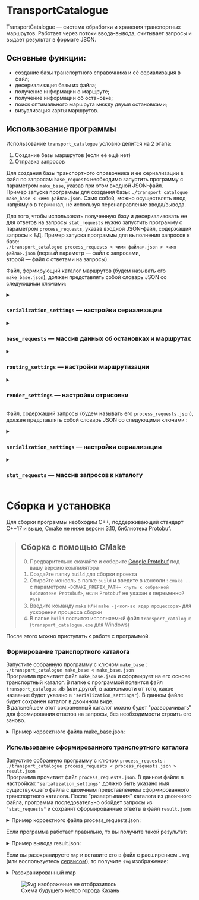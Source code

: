 # TransportCatalogue

TransportCatalogue — система обработки и хранения транспортных маршрутов. Работает через потоки ввода-вывода, считывает запросы и выдает результат в формате JSON.

## Основные функции:
 - создание базы транспортного справочника и её сериализация в файл;
 - десериализация базы из файла;
 - получение информации о маршруте;
 - получение информации об остановке;
 - поиск оптимального маршрута между двумя остановками;
 - визуализация карты маршрутов.

## Использование программы
Использование `transport_catalogue` условно делится на 2 этапа:
1. Создание базы маршрутов (если её ещё нет)
2. Отправка запросов 

Для создания базы транспортного справочника и ее сериализации в файл по запросам `base_requests` необходимо запустить программу с параметром `make_base`, указав при этом входной JSON-файл.  
Пример запуска программы для создания базы: 
`./transport_catalogue make_base < <имя файла>.json`. Само собой, можно осуществлять ввод напрямую в терминал, не используя перенаправление ввода/вывода.

Для того, чтобы использовать полученную базу и десериализовать ее для ответов на запросы `stat_requests` нужно запустить программу с параметром `process_requests`, указав входной JSON-файл, содержащий запросы к БД.
Пример запуска программы для выполнения запросов к базе:  
`./transport_catalogue process_requests < <имя файла>.json > <имя файла>.json` (первый параметр — файл с запросами,
\
второй — файл с ответами на запросы).

Файл, формирующий каталог маршрутов (будем называть его `make_base.json`), должен представлять собой словарь JSON со следующими ключами:

<details> <summary> 
  
  ### `serialization_settings` — настройки сериализации
  </summary>

`file` содержит название файла, в который сериализуется (или из которого десериализуется в случае с командой `process_requests`) база.
``` json
      "serialization_settings": {
          "file": "transport_catalogue.db"
      }
```
  
</details>

<details> <summary> 
  
  ### `base_requests` — массив данных об остановках и маршрутах
  </summary>
  
`base_requests` содержит в себе данные остановок и маршрутов, порядок их перечисления — произволен. 
#### Описание остановки — словарь с ключами:  
`type` — строка, равная `Stop`, означает, что объект описывает остановку;  
`name` — название остановки;  
`latitude` и `longitude` задают координаты широты и долготы остановки;  
`road_distances` — словарь, задающий расстояние до соседних остановок. Ключ — название остановки, значение — целое число в метрах. 
``` json
{
  "type": "Stop",
  "name": "Электросети",
  "latitude": 43.598701,
  "longitude": 39.730623,
  "road_distances": {
    "Улица Докучаева": 3000,
    "Улица Лизы Чайкиной": 4300
  }
}
```

#### Описание маршрута — словарь с ключами:  
`type` — строка `Bus`, означающая, что объект описывает маршрут;  
`name` — название маршрута;  
`stops` — массив с названиями остановок, через которые проходит маршрут. У кольцевого маршрута название последней остановки дублирует название первой. Например: `["stop1", "stop2", "stop3", "stop1"]`;  
`is_roundtrip` — значение типа bool. Указывает, кольцевой маршрут или нет.  

``` json
{
  "type": "Bus",
  "name": "14",
  "stops": [
    "Улица Лизы Чайкиной",
    "Электросети",
    "Улица Докучаева",
    "Улица Лизы Чайкиной"
  ],
  "is_roundtrip": true
} 
```
</details>

<details> <summary> 
  
  ### `routing_settings` — настройки маршрутизации
  </summary>

``` json
"routing_settings": {
      "bus_wait_time": 6,
      "bus_velocity": 40
} 
```
`bus_wait_time` — время ожидания автобуса на остановке, в минутах. Считайте, что когда бы человек ни пришёл на остановку и какой бы ни была эта остановка, он будет ждать любой автобус в точности указанное количество минут. Значение — целое число `от 1 до 1000`.  
`bus_velocity` — скорость автобуса, в км/ч. Считайте, что скорость любого автобуса постоянна и в точности равна указанному числу. Время стоянки на остановках не учитывается, время разгона и торможения тоже. Значение — вещественное число `от 1 до 1000`.  
Данная конфигурация задаёт время ожидания, равным 6 минутам, и скорость автобусов, равной 40 километрам в час.

  
</details>

<details> <summary> 
  
  ### `render_settings` — настройки отрисовки  
  </summary>

`width` и `height` — ключи, которые задают ширину и высоту в пикселях. Вещественное число в диапазоне `от 0 до 100000`.  
`padding` — отступ краёв карты от границ `SVG`-документа. Вещественное число не меньше 0 и меньше `min(width, height)/2`.  
`line_width` — толщина линий, которыми рисуются автобусные маршруты. Вещественное число в диапазоне `от 0 до 100000`.  
`stop_radius` — радиус окружностей, которыми обозначаются остановки. Вещественное число в диапазоне `от 0 до 100000`.  
`bus_label_font_size` — размер текста, которым написаны названия автобусных маршрутов. Целое число в диапазоне `от 0 до 100000`.  
`bus_label_offset` — смещение надписи с названием маршрута относительно координат конечной остановки на карте. Массив из двух элементов типа double. Задаёт значения свойств `dx` и `dy` `SVG`-элемента `text`. Элементы массива — числа в диапазоне от `–100000 до 100000`.  
`stop_label_font_size` — размер текста, которым отображаются названия остановок. Целое число в диапазоне `от 0 до 100000`.  
`stop_label_offset` — смещение названия остановки относительно её координат на карте. Массив из двух элементов типа double. Задаёт значения свойств `dx` и `dy` SVG-элемента `text`. Числа в диапазоне `от –100000 до 100000`.  
`underlayer_color` — цвет подложки под названиями остановок и маршрутов.  
`underlayer_width` — толщина подложки под названиями остановок и маршрутов. Задаёт значение атрибута `stroke-width` элемента `<text>`. Вещественное число в диапазоне `от 0 до 100000`.
`color_palette` — цветовая палитра. Непустой массив.  
Цвет можно указать:  
- в виде строки, например, `"red"` или `"black"`;  
- в массиве из трёх целых чисел диапазона `[0, 255]`. Они определяют `r`, `g` и `b` компоненты цвета в формате `svg::Rgb`. Цвет `[255, 16, 12]` нужно вывести как `rgb(255, 16, 12)`;  
- в массиве из четырёх элементов: три целых числа в диапазоне от `[0, 255]` и одно вещественное число в диапазоне от `[0.0, 1.0]`. Они задают составляющие `red`, `green`, `blue` и `opacity` цвета формата `svg::Rgba`. Цвет, заданный как `[255, 200, 23, 0.85]`, должен быть выведен как `rgba(255, 200, 23, 0.85)`.

``` json
{
  "width": 1200.0,
  "height": 1200.0,

  "padding": 50.0,

  "line_width": 14.0,
  "stop_radius": 5.0,

  "bus_label_font_size": 20,
  "bus_label_offset": [7.0, 15.0],

  "stop_label_font_size": 20,
  "stop_label_offset": [7.0, -3.0],

  "underlayer_color": [255, 255, 255, 0.85],
  "underlayer_width": 3.0,

  "color_palette": [
    "green",
    [255, 160, 0],
    "red"
  ]
} 
```
</details>

Файл, содержащий запросы (будем называть его `process_requests.json`), должен представлять собой словарь JSON со следующими ключами :
<details> <summary> 
  
  ### `serialization_settings` — настройки сериализации  
  </summary>

  Аналогично `make_base.json`
</details>

<details> <summary> 
  
  ### `stat_requests` — массив запросов к каталогу  
  </summary>

#### Запрос на получение информации о маршруте:
``` json
{
  "id": 12345678,
  "type": "Bus",
  "name": "14"
} 
```
Ключ `name` задаёт название маршрута, для которого приложение должно вывести статистическую информацию.  
В ответ на этот запрос выдается в виде словаря:
``` json
{
  "curvature": 2.18604,
  "request_id": 12345678,
  "route_length": 9300,
  "stop_count": 4,
  "unique_stop_count": 3
} 
```
В словаре содержатся ключи:
`curvature` — число типа double, задающее извилистость маршрута. Извилистость равна отношению длины дорожного расстояния маршрута к длине географического расстояния;  
`request_id` — целое число, равное `id` соответствующего запроса `Bus`;  
`route_length` — целое число, равное длине маршрута в метрах;  
`stop_count` — количество остановок на маршруте;  
`unique_stop_count` — количество уникальных остановок на маршруте.  
На кольцевом маршруте, заданном остановками `A, B, C, A`, количество остановок равно четырём, а количество уникальных остановок равно трём.  
На некольцевом маршруте, заданном остановками `A, B и C`, количество остановок равно пяти `(A, B, C, B, A)`, а уникальных — равно трём.  

#### Запрос на получение информации об остановке:
``` json
{
  "id": 12345,
  "type": "Stop",
  "name": "Улица Докучаева"
} 
```
Ключ `name` задаёт название остановки.  
Ответ на запрос:
``` json
{
  "buses": [
      "14", "22к"
  ],
  "request_id": 12345
} 
```
#### Запрос на получение изображения:
``` json
{
  "type": "Map",
  "id": 11111
}
```
Ответ на запрос:
``` json
{
  "map": "<?xml version=\"1.0\" encoding=\"UTF-8\" ?>\n<svg xmlns=\"http://www.w3.org/2000/svg\" version=\"1.1\">...\n</svg>",
  "request_id": 11111
} 
```
Ключ `map` — строка с изображением карты в формате `SVG`
![124977269-f6e62380-e038-11eb-80de-2ba6bfa1e1d8](https://github.com/NIKTRUP/cpp-transport-catalogue/assets/72292425/a6d69885-57f9-4df6-8f9f-a9125788c170)



#### Запрос на построение маршрута между двумя остановками
Помимо стандартных свойств `id` и `type`, запрос содержит ещё два:  
`from` — остановка, где нужно начать маршрут.  
`to` — остановка, где нужно закончить маршрут.  
Оба значения — названия существующих в базе остановок. Однако они, возможно, не принадлежат ни одному автобусному маршруту.
``` json
{
      "type": "Route",
      "from": "Biryulyovo Zapadnoye",
      "to": "Universam",
      "id": 4
}
```
</details>

# Сборка и установка
Для сборки программы необходим  C++, поддерживающий стандарт C++17 и выше, Cmake не ниже версии 3.10, библиотека Protobuf.
>## Сборка с помощью CMake
> 0. Предварительно скачайте и соберите [Google Protobuf](https://protobuf.dev/downloads/) под вашу версию компилятора
> 1. Создайте папку `build` для сборки проекта
> 2. Откройте консоль в папке `build` и введите в консоли : `cmake ..` с параметром `-DCMAKE_PREFIX_PATH= <путь к собранной библиотеке Protobuf>`, если `Protobuf` не указан в переменной `Path`
> 3. Введите команду `make` или `make -j<кол-во ядер процессора>` для ускорения процесса сборки 
> 4. В папке `build` появится исполняемый файл `transport_catalogue` (`transport_catalogue.exe` для Windows)

После этого можно приступать к работе с программой.
### Формирование транспортного каталога
Запустите собранную программу с ключом `make_base` : `./transport_catalogue make_base < make_base.json`\
Программа прочитает файл `make_base.json` и сформирует на его основе транспортный каталог.
В папке с программой появится файл `transport_catalogue.db` (или другой, в зависимости от того, какое название будет указано в `"serialization_settings"`). В данном файле будет сохранен каталог в двоичном виде.\
В дальнейшем этот сохраненный каталог можно будет "разворачивать" для формирования ответов на запросы, без необходимости строить его заново.

<details>
  <summary>Пример корректного файла make_base.json:</summary>

```json 
      {
      "serialization_settings": {
          "file": "transport_catalogue.db"
      },
      "base_requests": [
          {
              "is_roundtrip": false,
              "name": "Центральная",
              "stops": [
                  "Авиастроительная",
                  "Северный вокзал",
                  "Яшьлек",
                  "Козья Слобода",
                  "Кремлёвская",
                  "Площадь Тукая",
                  "Суконная Слобода",
                  "Аметьево",
                  "Горки",
                  "Проспект Победы",
                  "Дубравная"
              ],
              "type": "Bus"
          },
          {
              "is_roundtrip": false,
              "name": "Строящийся участок",
              "stops": [
                  "100-летие ТАССР",
                  "Академическая",
                  "Зилант",
                  "Тулпар"
              ],
              "type": "Bus"
          },
          {
              "latitude": 55.858825,
              "longitude": 49.084693,
              "name": "Авиастроительная",
              "road_distances": {
                  "Северный вокзал": 1800
              },
              "type": "Stop"
          },
          {
              "latitude": 55.845023,
              "longitude": 49.083829,
              "name": "Северный вокзал",
              "road_distances": {
                  "Яшьлек": 1500
              },
              "type": "Stop"
          },
    	  {
              "latitude": 55.828160,
              "longitude": 49.082266,
              "name": "Яшьлек",
              "road_distances": {
                  "Козья Слобода": 1600
              },
              "type": "Stop"
          },
          {
              "latitude": 55.816609,
              "longitude": 49.098321,
              "name": "Козья Слобода",
              "road_distances": {
                  "Кремлёвская": 2500
              },
              "type": "Stop"
          },
          {
              "latitude": 55.795626,
              "longitude": 49.106438,
              "name": "Кремлёвская",
              "road_distances": {
                  "Площадь Тукая": 1600
              },
              "type": "Stop"
          },
          {
              "latitude": 55.785966,
              "longitude": 49.124671,
              "name": "Площадь Тукая",
              "road_distances": {
                  "Суконная Слобода": 1500
              },
              "type": "Stop"
          },
          {
              "latitude": 55.777075,
              "longitude": 49.142630,
              "name": "Суконная Слобода",
              "road_distances": {
                  "Аметьево": 2000
              },
              "type": "Stop"
          },
          {
              "latitude": 55.765126,
              "longitude": 49.166573,
              "name": "Аметьево",
              "road_distances": {
                  "Горки": 1650
              },
              "type": "Stop"
          },
          {
              "latitude": 55.760236,
              "longitude": 49.190912,
              "name": "Горки",
              "road_distances": {
                  "Проспект Победы": 1580
              },
              "type": "Stop"
          },
          {
              "latitude": 55.749939,
              "longitude": 49.208749,
              "name": "Проспект Победы",
              "road_distances": {
                  "Дубравная": 1000
              },
              "type": "Stop"
          },
          {
              "latitude": 55.743684,
              "longitude": 49.219149,
              "name": "Дубравная",
              "road_distances": {
              	"100-летие ТАССР": 500
              },
              "type": "Stop"
          },
          {
              "latitude": 55.747241,
              "longitude": 49.221042,
              "name": "100-летие ТАССР",
              "road_distances": {
              	"Академическая": 1250
              },
              "type": "Stop"
          },
          {
              "latitude": 55.757704,
              "longitude": 49.231959,
              "name": "Академическая",
              "road_distances": {
              	"Зилант": 1000
              },
              "type": "Stop"
          },
          {
              "latitude": 55.766988,
              "longitude": 49.231439,
              "name": "Зилант",
              "road_distances": {
              	"Тулпар": 1000
              },
              "type": "Stop"
          },
    	  {
              "latitude": 55.776220,
              "longitude": 49.231924,
              "name": "Тулпар",
              "road_distances": {},
              "type": "Stop"
          }
      ],
      "render_settings": {
          "bus_label_font_size": 15,
          "bus_label_offset": [
              7,
              15
          ],
          "color_palette": [
              "blue",
              "red",
              "green",
              [
                  255,
                  160,
                  0
              ]
          ],
          "height": 1024,
          "line_width": 14,
          "padding": 30,
          "stop_label_font_size": 15,
          "stop_label_offset": [
              7,
              -2
          ],
          "stop_radius": 5,
          "underlayer_color": [
              255,
              255,
              255,
              0.85
          ],
          "underlayer_width": 3,
          "width": 1024
      },
      "routing_settings": {
          "bus_velocity": 44,
          "bus_wait_time": 5
      }
  }
```
</details>

### Использование сформированного транспортного каталога
Запустите собранную программу с ключом `process_requests` : \
`./transport_catalogue process_requests < process_requests.json > result.json`\
Программа прочитает файл `process_requests.json`. В данном файле в настройках `"serialization_settings"` должно быть указано имя существующего файла с двоичным представлением сформированного транспортного каталога.
После "развертывания" каталога из двоичного файла, программа последовательно обойдет запросы из `"stat_requests"` и сохранит сформированные ответы в файл `result.json`

<details>
  <summary>Пример корректного файла process_requests.json:</summary>

```json 
  {
      "serialization_settings": {
          "file": "transport_catalogue.db"
      },
      "stat_requests": [
          {
              "id": 218563507,
              "type": "Bus",
              "name": "Центральная"
          },
          {
              "id": 21854324,
              "type": "Bus",
              "name": "Строящийся участок"
          },
	  {
              "id": 2185475,
              "type": "Bus",
              "name": "Новый"
          },
          {
              "id": 508658276,
              "type": "Stop",
              "name": "Авиастроительная"
          },
    	  {
              "id": 508658276,
              "type": "Stop",
              "name": "Площадь Тукая"
          },
          {
              "id": 1964680131,
              "type": "Route",
              "from": "Авиастроительная",
              "to": "Площадь Тукая"
          },
          {
              "id": 324124,
              "type": "Route",
              "from": "Площадь Тукая",
              "to": "Дубравная"
          },
    	  {
              "id": 98765235,
              "type": "Route",
              "from": "Авиастроительная",
              "to": "Дубравная"
          },
          {
              "id": 1359372752,
              "type": "Map"
          }
      ]
  }
```
</details>

Если программа работает правильно, то вы получите такой результат:

<details>
  <summary>Пример вывода result.json:</summary>

```json
[
    {
        "curvature": 1.004,
        "request_id": 218563507,
        "route_length": 33460,
        "stop_count": 21,
        "unique_stop_count": 11
    },
    {
        "curvature": 0.953353,
        "request_id": 21854324,
        "route_length": 6500,
        "stop_count": 7,
        "unique_stop_count": 4
    },
    {
        "error_message": "not found",
        "request_id": 2185475
    },
    {
        "buses": [
            "Центральная"
        ],
        "request_id": 508658276
    },
    {
        "buses": [
            "Центральная"
        ],
        "request_id": 508658276
    },
    {
        "items": [
            {
                "stop_name": "Авиастроительная",
                "time": 5,
                "type": "Wait"
            },
            {
                "bus": "Центральная",
                "span_count": 5,
                "time": 12.2727,
                "type": "Bus"
            }
        ],
        "request_id": 1964680131,
        "total_time": 17.2727
    },
    {
        "items": [
            {
                "stop_name": "Площадь Тукая",
                "time": 5,
                "type": "Wait"
            },
            {
                "bus": "Центральная",
                "span_count": 5,
                "time": 10.5409,
                "type": "Bus"
            }
        ],
        "request_id": 324124,
        "total_time": 15.5409
    },
    {
        "items": [
            {
                "stop_name": "Авиастроительная",
                "time": 5,
                "type": "Wait"
            },
            {
                "bus": "Центральная",
                "span_count": 10,
                "time": 22.8136,
                "type": "Bus"
            }
        ],
        "request_id": 98765235,
        "total_time": 27.8136
    },
    {
        "map": "<?xml version=\"1.0\" encoding=\"UTF-8\" ?>\n<svg xmlns=\"http://www.w3.org/2000/svg\" version=\"1.1\">\n  <polyline points=\"923.696,748.584 994,681.204 990.651,621.416 993.775,561.964 990.651,621.416 994,681.204 923.696,748.584\" fill=\"none\" stroke=\"blue\" stroke-width=\"14\" stroke-linecap=\"round\" stroke-linejoin=\"round\"/>\n  <polyline points=\"45.6295,30 40.0655,118.883 30,227.478 133.392,301.865 185.664,436.992 303.082,499.201 418.735,556.457 572.924,633.407 729.664,664.898 844.531,731.209 911.506,771.49 844.531,731.209 729.664,664.898 572.924,633.407 418.735,556.457 303.082,499.201 185.664,436.992 133.392,301.865 30,227.478 40.0655,118.883 45.6295,30\" fill=\"none\" stroke=\"red\" stroke-width=\"14\" stroke-linecap=\"round\" stroke-linejoin=\"round\"/>\n  <text fill=\"rgba(255,255,255,0.85)\" stroke=\"rgba(255,255,255,0.85)\" stroke-width=\"3\" stroke-linecap=\"round\" stroke-linejoin=\"round\" x=\"923.696\" y=\"748.584\" dx=\"7\" dy=\"15\" font-size=\"15\" font-family=\"Verdana\" font-weight=\"bold\">Строящийся участок</text>\n  <text fill=\"blue\" x=\"923.696\" y=\"748.584\" dx=\"7\" dy=\"15\" font-size=\"15\" font-family=\"Verdana\" font-weight=\"bold\">Строящийся участок</text>\n  <text fill=\"rgba(255,255,255,0.85)\" stroke=\"rgba(255,255,255,0.85)\" stroke-width=\"3\" stroke-linecap=\"round\" stroke-linejoin=\"round\" x=\"993.775\" y=\"561.964\" dx=\"7\" dy=\"15\" font-size=\"15\" font-family=\"Verdana\" font-weight=\"bold\">Строящийся участок</text>\n  <text fill=\"blue\" x=\"993.775\" y=\"561.964\" dx=\"7\" dy=\"15\" font-size=\"15\" font-family=\"Verdana\" font-weight=\"bold\">Строящийся участок</text>\n  <text fill=\"rgba(255,255,255,0.85)\" stroke=\"rgba(255,255,255,0.85)\" stroke-width=\"3\" stroke-linecap=\"round\" stroke-linejoin=\"round\" x=\"45.6295\" y=\"30\" dx=\"7\" dy=\"15\" font-size=\"15\" font-family=\"Verdana\" font-weight=\"bold\">Центральная</text>\n  <text fill=\"red\" x=\"45.6295\" y=\"30\" dx=\"7\" dy=\"15\" font-size=\"15\" font-family=\"Verdana\" font-weight=\"bold\">Центральная</text>\n  <text fill=\"rgba(255,255,255,0.85)\" stroke=\"rgba(255,255,255,0.85)\" stroke-width=\"3\" stroke-linecap=\"round\" stroke-linejoin=\"round\" x=\"911.506\" y=\"771.49\" dx=\"7\" dy=\"15\" font-size=\"15\" font-family=\"Verdana\" font-weight=\"bold\">Центральная</text>\n  <text fill=\"red\" x=\"911.506\" y=\"771.49\" dx=\"7\" dy=\"15\" font-size=\"15\" font-family=\"Verdana\" font-weight=\"bold\">Центральная</text>\n  <circle cx=\"923.696\" cy=\"748.584\" r=\"5\" fill=\"white\"/>\n  <circle cx=\"45.6295\" cy=\"30\" r=\"5\" fill=\"white\"/>\n  <circle cx=\"994\" cy=\"681.204\" r=\"5\" fill=\"white\"/>\n  <circle cx=\"572.924\" cy=\"633.407\" r=\"5\" fill=\"white\"/>\n  <circle cx=\"729.664\" cy=\"664.898\" r=\"5\" fill=\"white\"/>\n  <circle cx=\"911.506\" cy=\"771.49\" r=\"5\" fill=\"white\"/>\n  <circle cx=\"990.651\" cy=\"621.416\" r=\"5\" fill=\"white\"/>\n  <circle cx=\"133.392\" cy=\"301.865\" r=\"5\" fill=\"white\"/>\n  <circle cx=\"185.664\" cy=\"436.992\" r=\"5\" fill=\"white\"/>\n  <circle cx=\"303.082\" cy=\"499.201\" r=\"5\" fill=\"white\"/>\n  <circle cx=\"844.531\" cy=\"731.209\" r=\"5\" fill=\"white\"/>\n  <circle cx=\"40.0655\" cy=\"118.883\" r=\"5\" fill=\"white\"/>\n  <circle cx=\"418.735\" cy=\"556.457\" r=\"5\" fill=\"white\"/>\n  <circle cx=\"993.775\" cy=\"561.964\" r=\"5\" fill=\"white\"/>\n  <circle cx=\"30\" cy=\"227.478\" r=\"5\" fill=\"white\"/>\n  <text fill=\"rgba(255,255,255,0.85)\" stroke=\"rgba(255,255,255,0.85)\" stroke-width=\"3\" stroke-linecap=\"round\" stroke-linejoin=\"round\" x=\"923.696\" y=\"748.584\" dx=\"7\" dy=\"-2\" font-size=\"15\" font-family=\"Verdana\">100-летие ТАССР</text>\n  <text fill=\"black\" x=\"923.696\" y=\"748.584\" dx=\"7\" dy=\"-2\" font-size=\"15\" font-family=\"Verdana\">100-летие ТАССР</text>\n  <text fill=\"rgba(255,255,255,0.85)\" stroke=\"rgba(255,255,255,0.85)\" stroke-width=\"3\" stroke-linecap=\"round\" stroke-linejoin=\"round\" x=\"45.6295\" y=\"30\" dx=\"7\" dy=\"-2\" font-size=\"15\" font-family=\"Verdana\">Авиастроительная</text>\n  <text fill=\"black\" x=\"45.6295\" y=\"30\" dx=\"7\" dy=\"-2\" font-size=\"15\" font-family=\"Verdana\">Авиастроительная</text>\n  <text fill=\"rgba(255,255,255,0.85)\" stroke=\"rgba(255,255,255,0.85)\" stroke-width=\"3\" stroke-linecap=\"round\" stroke-linejoin=\"round\" x=\"994\" y=\"681.204\" dx=\"7\" dy=\"-2\" font-size=\"15\" font-family=\"Verdana\">Академическая</text>\n  <text fill=\"black\" x=\"994\" y=\"681.204\" dx=\"7\" dy=\"-2\" font-size=\"15\" font-family=\"Verdana\">Академическая</text>\n  <text fill=\"rgba(255,255,255,0.85)\" stroke=\"rgba(255,255,255,0.85)\" stroke-width=\"3\" stroke-linecap=\"round\" stroke-linejoin=\"round\" x=\"572.924\" y=\"633.407\" dx=\"7\" dy=\"-2\" font-size=\"15\" font-family=\"Verdana\">Аметьево</text>\n  <text fill=\"black\" x=\"572.924\" y=\"633.407\" dx=\"7\" dy=\"-2\" font-size=\"15\" font-family=\"Verdana\">Аметьево</text>\n  <text fill=\"rgba(255,255,255,0.85)\" stroke=\"rgba(255,255,255,0.85)\" stroke-width=\"3\" stroke-linecap=\"round\" stroke-linejoin=\"round\" x=\"729.664\" y=\"664.898\" dx=\"7\" dy=\"-2\" font-size=\"15\" font-family=\"Verdana\">Горки</text>\n  <text fill=\"black\" x=\"729.664\" y=\"664.898\" dx=\"7\" dy=\"-2\" font-size=\"15\" font-family=\"Verdana\">Горки</text>\n  <text fill=\"rgba(255,255,255,0.85)\" stroke=\"rgba(255,255,255,0.85)\" stroke-width=\"3\" stroke-linecap=\"round\" stroke-linejoin=\"round\" x=\"911.506\" y=\"771.49\" dx=\"7\" dy=\"-2\" font-size=\"15\" font-family=\"Verdana\">Дубравная</text>\n  <text fill=\"black\" x=\"911.506\" y=\"771.49\" dx=\"7\" dy=\"-2\" font-size=\"15\" font-family=\"Verdana\">Дубравная</text>\n  <text fill=\"rgba(255,255,255,0.85)\" stroke=\"rgba(255,255,255,0.85)\" stroke-width=\"3\" stroke-linecap=\"round\" stroke-linejoin=\"round\" x=\"990.651\" y=\"621.416\" dx=\"7\" dy=\"-2\" font-size=\"15\" font-family=\"Verdana\">Зилант</text>\n  <text fill=\"black\" x=\"990.651\" y=\"621.416\" dx=\"7\" dy=\"-2\" font-size=\"15\" font-family=\"Verdana\">Зилант</text>\n  <text fill=\"rgba(255,255,255,0.85)\" stroke=\"rgba(255,255,255,0.85)\" stroke-width=\"3\" stroke-linecap=\"round\" stroke-linejoin=\"round\" x=\"133.392\" y=\"301.865\" dx=\"7\" dy=\"-2\" font-size=\"15\" font-family=\"Verdana\">Козья Слобода</text>\n  <text fill=\"black\" x=\"133.392\" y=\"301.865\" dx=\"7\" dy=\"-2\" font-size=\"15\" font-family=\"Verdana\">Козья Слобода</text>\n  <text fill=\"rgba(255,255,255,0.85)\" stroke=\"rgba(255,255,255,0.85)\" stroke-width=\"3\" stroke-linecap=\"round\" stroke-linejoin=\"round\" x=\"185.664\" y=\"436.992\" dx=\"7\" dy=\"-2\" font-size=\"15\" font-family=\"Verdana\">Кремлёвская</text>\n  <text fill=\"black\" x=\"185.664\" y=\"436.992\" dx=\"7\" dy=\"-2\" font-size=\"15\" font-family=\"Verdana\">Кремлёвская</text>\n  <text fill=\"rgba(255,255,255,0.85)\" stroke=\"rgba(255,255,255,0.85)\" stroke-width=\"3\" stroke-linecap=\"round\" stroke-linejoin=\"round\" x=\"303.082\" y=\"499.201\" dx=\"7\" dy=\"-2\" font-size=\"15\" font-family=\"Verdana\">Площадь Тукая</text>\n  <text fill=\"black\" x=\"303.082\" y=\"499.201\" dx=\"7\" dy=\"-2\" font-size=\"15\" font-family=\"Verdana\">Площадь Тукая</text>\n  <text fill=\"rgba(255,255,255,0.85)\" stroke=\"rgba(255,255,255,0.85)\" stroke-width=\"3\" stroke-linecap=\"round\" stroke-linejoin=\"round\" x=\"844.531\" y=\"731.209\" dx=\"7\" dy=\"-2\" font-size=\"15\" font-family=\"Verdana\">Проспект Победы</text>\n  <text fill=\"black\" x=\"844.531\" y=\"731.209\" dx=\"7\" dy=\"-2\" font-size=\"15\" font-family=\"Verdana\">Проспект Победы</text>\n  <text fill=\"rgba(255,255,255,0.85)\" stroke=\"rgba(255,255,255,0.85)\" stroke-width=\"3\" stroke-linecap=\"round\" stroke-linejoin=\"round\" x=\"40.0655\" y=\"118.883\" dx=\"7\" dy=\"-2\" font-size=\"15\" font-family=\"Verdana\">Северный вокзал</text>\n  <text fill=\"black\" x=\"40.0655\" y=\"118.883\" dx=\"7\" dy=\"-2\" font-size=\"15\" font-family=\"Verdana\">Северный вокзал</text>\n  <text fill=\"rgba(255,255,255,0.85)\" stroke=\"rgba(255,255,255,0.85)\" stroke-width=\"3\" stroke-linecap=\"round\" stroke-linejoin=\"round\" x=\"418.735\" y=\"556.457\" dx=\"7\" dy=\"-2\" font-size=\"15\" font-family=\"Verdana\">Суконная Слобода</text>\n  <text fill=\"black\" x=\"418.735\" y=\"556.457\" dx=\"7\" dy=\"-2\" font-size=\"15\" font-family=\"Verdana\">Суконная Слобода</text>\n  <text fill=\"rgba(255,255,255,0.85)\" stroke=\"rgba(255,255,255,0.85)\" stroke-width=\"3\" stroke-linecap=\"round\" stroke-linejoin=\"round\" x=\"993.775\" y=\"561.964\" dx=\"7\" dy=\"-2\" font-size=\"15\" font-family=\"Verdana\">Тулпар</text>\n  <text fill=\"black\" x=\"993.775\" y=\"561.964\" dx=\"7\" dy=\"-2\" font-size=\"15\" font-family=\"Verdana\">Тулпар</text>\n  <text fill=\"rgba(255,255,255,0.85)\" stroke=\"rgba(255,255,255,0.85)\" stroke-width=\"3\" stroke-linecap=\"round\" stroke-linejoin=\"round\" x=\"30\" y=\"227.478\" dx=\"7\" dy=\"-2\" font-size=\"15\" font-family=\"Verdana\">Яшьлек</text>\n  <text fill=\"black\" x=\"30\" y=\"227.478\" dx=\"7\" dy=\"-2\" font-size=\"15\" font-family=\"Verdana\">Яшьлек</text>\n</svg>",
        "request_id": 1359372752
    }
]
``` 
</details>

Если вы разэкранируете `map` и вставите его в файл с расширением `.svg` (или воспользуетесь [сервисом](https://www.freecodeformat.com/svg-editor.php)), то получите `svg` изображение:
<details>
<summary>Разэкранированный map</summary>
 
```xml
<?xml version="1.0" encoding="UTF-8" ?>
<svg xmlns="http://www.w3.org/2000/svg" version="1.1">
  <polyline points="923.696,748.584 994,681.204 990.651,621.416 993.775,561.964 990.651,621.416 994,681.204 923.696,748.584" fill="none" stroke="blue" stroke-width="14" stroke-linecap="round" stroke-linejoin="round"/>
  <polyline points="45.6295,30 40.0655,118.883 30,227.478 133.392,301.865 185.664,436.992 303.082,499.201 418.735,556.457 572.924,633.407 729.664,664.898 844.531,731.209 911.506,771.49 844.531,731.209 729.664,664.898 572.924,633.407 418.735,556.457 303.082,499.201 185.664,436.992 133.392,301.865 30,227.478 40.0655,118.883 45.6295,30" fill="none" stroke="red" stroke-width="14" stroke-linecap="round" stroke-linejoin="round"/>
  <text fill="rgba(255,255,255,0.85)" stroke="rgba(255,255,255,0.85)" stroke-width="3" stroke-linecap="round" stroke-linejoin="round" x="923.696" y="748.584" dx="7" dy="15" font-size="15" font-family="Verdana" font-weight="bold">Строящийся участок</text>
  <text fill="blue" x="923.696" y="748.584" dx="7" dy="15" font-size="15" font-family="Verdana" font-weight="bold">Строящийся участок</text>
  <text fill="rgba(255,255,255,0.85)" stroke="rgba(255,255,255,0.85)" stroke-width="3" stroke-linecap="round" stroke-linejoin="round" x="993.775" y="561.964" dx="7" dy="15" font-size="15" font-family="Verdana" font-weight="bold">Строящийся участок</text>
  <text fill="blue" x="993.775" y="561.964" dx="7" dy="15" font-size="15" font-family="Verdana" font-weight="bold">Строящийся участок</text>
  <text fill="rgba(255,255,255,0.85)" stroke="rgba(255,255,255,0.85)" stroke-width="3" stroke-linecap="round" stroke-linejoin="round" x="45.6295" y="30" dx="7" dy="15" font-size="15" font-family="Verdana" font-weight="bold">Центральная</text>
  <text fill="red" x="45.6295" y="30" dx="7" dy="15" font-size="15" font-family="Verdana" font-weight="bold">Центральная</text>
  <text fill="rgba(255,255,255,0.85)" stroke="rgba(255,255,255,0.85)" stroke-width="3" stroke-linecap="round" stroke-linejoin="round" x="911.506" y="771.49" dx="7" dy="15" font-size="15" font-family="Verdana" font-weight="bold">Центральная</text>
  <text fill="red" x="911.506" y="771.49" dx="7" dy="15" font-size="15" font-family="Verdana" font-weight="bold">Центральная</text>
  <circle cx="923.696" cy="748.584" r="5" fill="white"/>
  <circle cx="45.6295" cy="30" r="5" fill="white"/>
  <circle cx="994" cy="681.204" r="5" fill="white"/>
  <circle cx="572.924" cy="633.407" r="5" fill="white"/>
  <circle cx="729.664" cy="664.898" r="5" fill="white"/>
  <circle cx="911.506" cy="771.49" r="5" fill="white"/>
  <circle cx="990.651" cy="621.416" r="5" fill="white"/>
  <circle cx="133.392" cy="301.865" r="5" fill="white"/>
  <circle cx="185.664" cy="436.992" r="5" fill="white"/>
  <circle cx="303.082" cy="499.201" r="5" fill="white"/>
  <circle cx="844.531" cy="731.209" r="5" fill="white"/>
  <circle cx="40.0655" cy="118.883" r="5" fill="white"/>
  <circle cx="418.735" cy="556.457" r="5" fill="white"/>
  <circle cx="993.775" cy="561.964" r="5" fill="white"/>
  <circle cx="30" cy="227.478" r="5" fill="white"/>
  <text fill="rgba(255,255,255,0.85)" stroke="rgba(255,255,255,0.85)" stroke-width="3" stroke-linecap="round" stroke-linejoin="round" x="923.696" y="748.584" dx="7" dy="-2" font-size="15" font-family="Verdana">100-летие ТАССР</text>
  <text fill="black" x="923.696" y="748.584" dx="7" dy="-2" font-size="15" font-family="Verdana">100-летие ТАССР</text>
  <text fill="rgba(255,255,255,0.85)" stroke="rgba(255,255,255,0.85)" stroke-width="3" stroke-linecap="round" stroke-linejoin="round" x="45.6295" y="30" dx="7" dy="-2" font-size="15" font-family="Verdana">Авиастроительная</text>
  <text fill="black" x="45.6295" y="30" dx="7" dy="-2" font-size="15" font-family="Verdana">Авиастроительная</text>
  <text fill="rgba(255,255,255,0.85)" stroke="rgba(255,255,255,0.85)" stroke-width="3" stroke-linecap="round" stroke-linejoin="round" x="994" y="681.204" dx="7" dy="-2" font-size="15" font-family="Verdana">Академическая</text>
  <text fill="black" x="994" y="681.204" dx="7" dy="-2" font-size="15" font-family="Verdana">Академическая</text>
  <text fill="rgba(255,255,255,0.85)" stroke="rgba(255,255,255,0.85)" stroke-width="3" stroke-linecap="round" stroke-linejoin="round" x="572.924" y="633.407" dx="7" dy="-2" font-size="15" font-family="Verdana">Аметьево</text>
  <text fill="black" x="572.924" y="633.407" dx="7" dy="-2" font-size="15" font-family="Verdana">Аметьево</text>
  <text fill="rgba(255,255,255,0.85)" stroke="rgba(255,255,255,0.85)" stroke-width="3" stroke-linecap="round" stroke-linejoin="round" x="729.664" y="664.898" dx="7" dy="-2" font-size="15" font-family="Verdana">Горки</text>
  <text fill="black" x="729.664" y="664.898" dx="7" dy="-2" font-size="15" font-family="Verdana">Горки</text>
  <text fill="rgba(255,255,255,0.85)" stroke="rgba(255,255,255,0.85)" stroke-width="3" stroke-linecap="round" stroke-linejoin="round" x="911.506" y="771.49" dx="7" dy="-2" font-size="15" font-family="Verdana">Дубравная</text>
  <text fill="black" x="911.506" y="771.49" dx="7" dy="-2" font-size="15" font-family="Verdana">Дубравная</text>
  <text fill="rgba(255,255,255,0.85)" stroke="rgba(255,255,255,0.85)" stroke-width="3" stroke-linecap="round" stroke-linejoin="round" x="990.651" y="621.416" dx="7" dy="-2" font-size="15" font-family="Verdana">Зилант</text>
  <text fill="black" x="990.651" y="621.416" dx="7" dy="-2" font-size="15" font-family="Verdana">Зилант</text>
  <text fill="rgba(255,255,255,0.85)" stroke="rgba(255,255,255,0.85)" stroke-width="3" stroke-linecap="round" stroke-linejoin="round" x="133.392" y="301.865" dx="7" dy="-2" font-size="15" font-family="Verdana">Козья Слобода</text>
  <text fill="black" x="133.392" y="301.865" dx="7" dy="-2" font-size="15" font-family="Verdana">Козья Слобода</text>
  <text fill="rgba(255,255,255,0.85)" stroke="rgba(255,255,255,0.85)" stroke-width="3" stroke-linecap="round" stroke-linejoin="round" x="185.664" y="436.992" dx="7" dy="-2" font-size="15" font-family="Verdana">Кремлёвская</text>
  <text fill="black" x="185.664" y="436.992" dx="7" dy="-2" font-size="15" font-family="Verdana">Кремлёвская</text>
  <text fill="rgba(255,255,255,0.85)" stroke="rgba(255,255,255,0.85)" stroke-width="3" stroke-linecap="round" stroke-linejoin="round" x="303.082" y="499.201" dx="7" dy="-2" font-size="15" font-family="Verdana">Площадь Тукая</text>
  <text fill="black" x="303.082" y="499.201" dx="7" dy="-2" font-size="15" font-family="Verdana">Площадь Тукая</text>
  <text fill="rgba(255,255,255,0.85)" stroke="rgba(255,255,255,0.85)" stroke-width="3" stroke-linecap="round" stroke-linejoin="round" x="844.531" y="731.209" dx="7" dy="-2" font-size="15" font-family="Verdana">Проспект Победы</text>
  <text fill="black" x="844.531" y="731.209" dx="7" dy="-2" font-size="15" font-family="Verdana">Проспект Победы</text>
  <text fill="rgba(255,255,255,0.85)" stroke="rgba(255,255,255,0.85)" stroke-width="3" stroke-linecap="round" stroke-linejoin="round" x="40.0655" y="118.883" dx="7" dy="-2" font-size="15" font-family="Verdana">Северный вокзал</text>
  <text fill="black" x="40.0655" y="118.883" dx="7" dy="-2" font-size="15" font-family="Verdana">Северный вокзал</text>
  <text fill="rgba(255,255,255,0.85)" stroke="rgba(255,255,255,0.85)" stroke-width="3" stroke-linecap="round" stroke-linejoin="round" x="418.735" y="556.457" dx="7" dy="-2" font-size="15" font-family="Verdana">Суконная Слобода</text>
  <text fill="black" x="418.735" y="556.457" dx="7" dy="-2" font-size="15" font-family="Verdana">Суконная Слобода</text>
  <text fill="rgba(255,255,255,0.85)" stroke="rgba(255,255,255,0.85)" stroke-width="3" stroke-linecap="round" stroke-linejoin="round" x="993.775" y="561.964" dx="7" dy="-2" font-size="15" font-family="Verdana">Тулпар</text>
  <text fill="black" x="993.775" y="561.964" dx="7" dy="-2" font-size="15" font-family="Verdana">Тулпар</text>
  <text fill="rgba(255,255,255,0.85)" stroke="rgba(255,255,255,0.85)" stroke-width="3" stroke-linecap="round" stroke-linejoin="round" x="30" y="227.478" dx="7" dy="-2" font-size="15" font-family="Verdana">Яшьлек</text>
  <text fill="black" x="30" y="227.478" dx="7" dy="-2" font-size="15" font-family="Verdana">Яшьлек</text>
</svg>
```
</details>

<figure>
  <img
  src="https://github.com/NIKTRUP/cpp-transport-catalogue/assets/72292425/a60d2401-c36c-4342-96f7-245471b8ae6d"
  alt="Svg изображение не отобразилось">
  <figcaption>Схема будущего метро города Казань</figcaption>
</figure>

